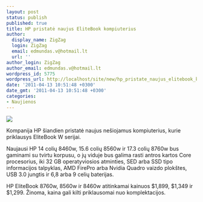 ```yaml
---
layout: post
status: publish
published: true
title: HP pristatė naujus EliteBook kompiuterius
author:
  display_name: ZigZag
  login: ZigZag
  email: edmundas.v@hotmail.lt
  url: ''
author_login: ZigZag
author_email: edmundas.v@hotmail.lt
wordpress_id: 5775
wordpress_url: http://localhost/site/new/hp_pristate_naujus_elitebook_kompiuterius/
date: '2011-04-13 10:51:48 +0300'
date_gmt: '2011-04-13 10:51:48 +0300'
categories:
- Naujienos
---
```

<div class="imgright"><img src="http://technews.lt/upload/4739f039740b89eb3cc223a50d5d033f-575x495.jpg"  /></div>
<p>Kompanija HP šiandien pristatė naujus nešiojamus kompiuterius, kurie priklausys EliteBook W serijai. </p>
<p>Naujausi HP 14 colių 8460w, 15.6 colių 8560w ir 17.3 colių 8760w bus gaminami su tvirtu korpusu, o jų viduje bus galima rasti antros kartos Core procesorius, iki 32 GB operatyviosios atminties, SED arba SSD tipo informacijos talpyklas, AMD FirePro arba Nvidia Quadro vaizdo plokštes, USB 3.0 jungtis ir 6,8 arba 9 celių baterijas.  </p>
<p>HP EliteBook 8760w, 8560w ir 8460w atitinkamai kainuos $1,899, $1,349 ir $1,299. Žinoma, kaina gali kilti priklausomai nuo komplektacijos.<br /></p>
